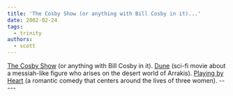 ```yaml
---
title: 'The Cosby Show (or anything with Bill Cosby in it)...'
date: 2002-02-24
tags:
  - trinity
authors:
  - scott
---
```


[The Cosby Show](http://us.imdb.com/Title?0063871) (or anything with Bill Cosby in it).
[Dune](http://us.imdb.com/Title?0087182) (sci-fi movie about a messiah-like figure who arises on the desert world of Arrakis).
[Playing by Heart](http://us.imdb.com/Title?0145734) (a romantic comedy that centers around the lives of three women). -----
